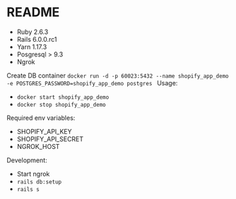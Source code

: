 # README

* Ruby 2.6.3
* Rails 6.0.0.rc1
* Yarn 1.17.3
* Posgresql > 9.3
* Ngrok

Create DB container `docker run -d -p 60023:5432 --name shopify_app_demo -e POSTGRES_PASSWORD=shopify_app_demo postgres
`
Usage:
- `docker start shopify_app_demo`
- `docker stop shopify_app_demo`

Required env variables:
- SHOPIFY_API_KEY
- SHOPIFY_API_SECRET
- NGROK_HOST

Development:
- Start ngrok
- `rails db:setup`
- `rails s`
